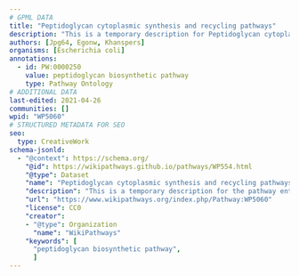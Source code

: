 ```yaml
---
# GPML DATA
title: "Peptidoglycan cytoplasmic synthesis and recycling pathways"
description: "This is a temporary description for Peptidoglycan cytoplasmic synthesis and recycling pathways"
authors: [Jpg64, Egonw, Khanspers]
organisms: [Escherichia coli]
annotations:
  - id: PW:0000250
    value: peptidoglycan biosynthetic pathway
    type: Pathway Ontology
# ADDITIONAL DATA
last-edited: 2021-04-26
communities: []
wpid: "WP5060"
# STRUCTURED METADATA FOR SEO
seo:
  type: CreativeWork
schema-jsonld:
  - "@context": https://schema.org/
    "@id": https://wikipathways.github.io/pathways/WP554.html
    "@type": Dataset
    "name": "Peptidoglycan cytoplasmic synthesis and recycling pathways"
    "description": "This is a temporary description for the pathway entitled: Peptidoglycan cytoplasmic synthesis and recycling pathways"
    "url": "https://www.wikipathways.org/index.php/Pathway:WP5060"
    "license": CC0
    "creator":
    - "@type": Organization
      "name": "WikiPathways"
    "keywords": [
      "peptidoglycan biosynthetic pathway",
      ]
---
```

